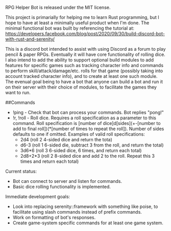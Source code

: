 RPG Helper Bot is released under the MIT license. 

This project is primarially for helping me to learn Rust programming, but I hope to have at least a minimally useful product when I'm done. The minimal functional bot was built by referencing the tutorial at:
https://developers.facebook.com/blog/post/2020/09/30/build-discord-bot-with-rust-and-serenity/ 

This is a discord bot intended to assist with using Discord as a forum to play pencil & paper RPGs. Eventually it will have core functionality of rolling dice. I also intend to add the ability to support optional build modules to add features for specific games such as tracking character info and commands to perform skill/attack/damage/etc. rolls for that game (possibly taking into account tracked character info), and to create at least one such module. The evenual goal being to have a bot that anyone can build a bot and run it on their server with their choice of modules, to facilitate the games they want to run.

##Commands
* !ping - Check that bot can process your commands. Bot replies "pong!"
* !r, !roll - Roll dice. Requires a roll specification as a parameter to this command. Roll specification is [number of dice]d[sides](+-[number to add to final roll])(*[number of times to repeat the roll]). Number of sides defaults to one if omitted. Examples of valid roll specifications:
  * 2d4 (roll 2 4-sided dice and return the tota)
  * d6-3 (roll 1 6-sided die, subtract 3 from the roll, and return the total)
  * 3d6*6 (roll 3 6-sided dice, 6 times, and return each total)
  * 2d8+2*3 (roll 2 8-sided dice and add 2 to the roll. Repeat this 3 times and return each total)

Current status:
* Bot can connect to server and listen for commands. 
* Basic dice rolling functionality is implemented.

Immediate development goals:
* Look into replacing serenity::framework with something like poise, to facilitate using slash commands instead of prefix commands. 
* Work on formatting of bot's responses.
* Create game-system specific commands for at least one game system.
